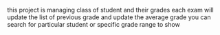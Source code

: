 this project is managing class of student and their grades
each exam will update the list of previous grade and update the average grade
you can search for particular student or specific grade range to show

